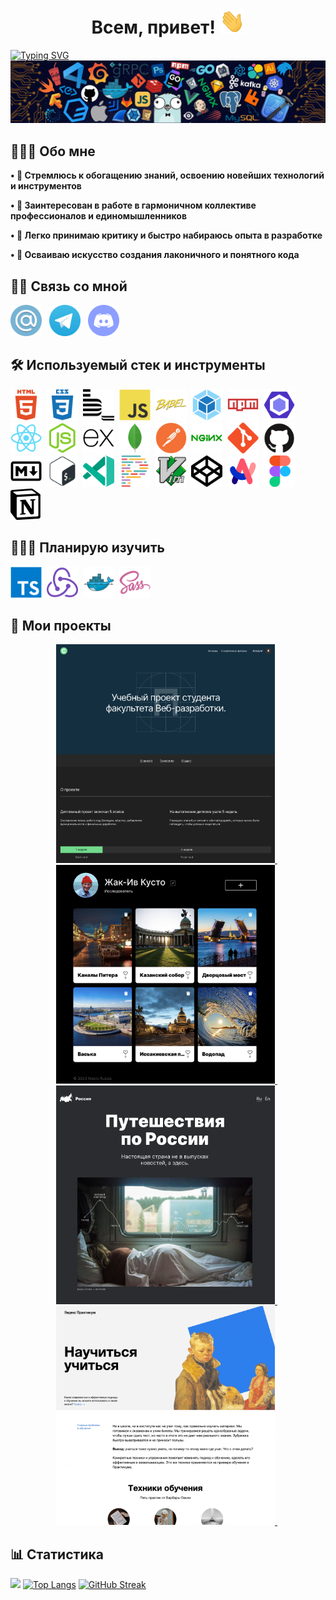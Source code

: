 <h1 align="center">Всем, привет!&nbsp<img src="./img/hi.gif" title="Hi" alt="Hi" width="40" height="40"/></h1>

[![Typing SVG](https://readme-typing-svg.demolab.com?font=Nunito&weight=700&size=25&duration=2500&pause=300&color=FF8202&width=530&lines=%D0%9C%D0%B5%D0%BD%D1%8F+%D0%B7%D0%BE%D0%B2%D1%83%D1%82+%D0%90%D0%B7%D0%B0%D1%82+%E2%98%BA%EF%B8%8F;%D0%AF+%D0%BD%D0%B0%D1%87%D0%B8%D0%BD%D0%B0%D1%8E%D1%89%D0%B8%D0%B9+%D1%84%D1%80%D0%BE%D0%BD%D1%82%D0%B5%D0%BD%D0%B4-%D1%80%D0%B0%D0%B7%D1%80%D0%B0%D0%B1%D0%BE%D1%82%D1%87%D0%B8%D0%BA+%F0%9F%92%BB;%D0%9F%D1%80%D0%BE%D1%88%D0%B5%D0%BB+%D0%BE%D0%B1%D1%83%D1%87%D0%B5%D0%BD%D0%B8%D0%B5+%D0%B2+%D0%AF.%D0%9F%D1%80%D0%B0%D0%BA%D1%82%D0%B8%D0%BA%D1%83%D0%BC%D0%B5+%F0%9F%8F%86;%D0%9B%D1%8E%D0%B1%D0%BB%D1%8E+%D0%B4%D0%B5%D0%BB%D0%B0%D1%82%D1%8C+%D0%BA%D1%80%D0%B0%D1%81%D0%B8%D0%B2%D1%8B%D0%B5+%D1%81%D0%B0%D0%B9%D1%82%D1%8B+%F0%9F%8C%90;%D0%9F%D0%BE%D0%BC%D0%BD%D0%B8%D1%82%D0%B5+%D0%BA%D0%B0%D0%BA+%D0%BC%D0%B5%D0%BD%D1%8F+%D0%B7%D0%BE%D0%B2%D1%83%D1%82%3F)](https://git.io/typing-svg)
![Logo](./img/header-logo.webp)

## 👨🏻‍💻 Обо мне

**• 🌌 Стремлюсь к обогащению знаний, освоению новейших технологий и инструментов**

**• 🤝 Заинтересован в работе в гармоничном коллективе профессионалов и единомышленников**

**• 🧠 Легко принимаю критику и быстро набираюсь опыта в разработке**

**• 🧩 Осваиваю искусство создания лаконичного и понятного кода**
</br>

## 🤳🏼 Связь со мной

<div align="left">
  <a href="mailto:azatprojazz@yandex.ru"><img src="./img/mail-original.svg" title="Email" alt="Email" width="50" height="50"></a>&nbsp&nbsp
  <a href="https://t.me/azatprojazz"><img src="./img/telegram-original.svg" title="Telegram" alt="Telegram" width="50" height="50"></a>&nbsp&nbsp
  <a href="https://discordapp.com/users/1012362079002431609"><img src="./img/discord-original.svg" title="Discord" alt="Discord" width="50" height="50"></a>
</div>

## 🛠️ Используемый стек и инструменты

<div>
  <img src="./img/html5-plain-wordmark.svg" title="HTML 5" alt="HTML 5" width="50" height="50"/>&nbsp
  <img src="./img/css3-plain-wordmark.svg" title="CSS 3" alt="CSS 3" width="50" height="50"/>&nbsp
  <img src="./img/bem-original.svg" title="БЭМ" alt="БЭМ" width="50" height="50"/>&nbsp
  <img src="./img/javascript-original.svg" title="JavaScript" alt="JavaScript" width="50" height="50"/>&nbsp
  <img src="./img/babel-original.svg" title="Babel" alt="Babel" width="50" height="50"/>&nbsp
  <img src="./img/webpack-original.svg" title="Webpack" alt="Webpack" width="50" height="50"/>&nbsp
  <img src="./img/npm-original-wordmark.svg" title="Npm" alt="Npm" width="50" height="50"/>&nbsp
  <img src="./img/eslint-original.svg" title="Eslint" alt="Eslint" width="50" height="50"/>&nbsp
  <img src="./img/react-original.svg" title="React.js" alt="React.js" width="50" height="50"/>&nbsp
  <img src="./img/nodejs-original.svg" title="Node.js" alt="Node.js" width="50" height="50"/>&nbsp
  <img src="./img/express-original.svg" title="Express" alt="Express" width="50" height="50"/>&nbsp
  <img src="./img/mongodb-original.svg" title="MongoDB" alt="MongoDB" width="50" height="50"/>&nbsp
  <img src="./img/postman-original.svg" title="Postman" alt="Postman" width="50" height="50"/>&nbsp
  <img src="./img/nginx-original.svg" title="Nginx" alt="Nginx" width="50" height="50"/>&nbsp
  <img src="./img/git-original.svg" title="Git" alt="Git" width="50" height="50"/>&nbsp
  <img src="./img/github-original.svg" title="Github" alt="Github" width="50" height="50"/>&nbsp
  <img src="./img/markdown-original.svg" title="Markdown" alt="Markdown" width="50" height="50"/>&nbsp
  <img src="./img/bash-original.svg" title="Bash" alt="Bash" width="50" height="50"/>&nbsp
  <img src="./img/code-insiders-original.svg" title="Code-Insiders" alt="Code-Insiders" width="50" height="50"/>&nbsp
  <img src="./img/prettier-original.svg" title="Prettier" alt="Prettier" width="50" height="50"/>&nbsp
  <img src="./img/vim-original.svg" title="Vim" alt="Vim" width="50" height="50"/>&nbsp
  <img src="./img/codepen-plain.svg" title="Codepen" alt="Codepen" width="50" height="50"/>&nbsp
  <img src="./img/arc-browser-original.svg" title="Arc Browser" alt="Arc Browser" width="50" height="50"/>&nbsp
  <img src="./img/figma-original.svg" title="Figma" alt="Figma" width="50" height="50"/>&nbsp
  <img src="./img/notion-original.svg" title="Notion" alt="Notion" width="50" height="50"/>&nbsp
</div>

## 👨🏻‍🎓 Планирую изучить
<div>
  <img src="./img/typescript-original.svg" title="Typescript" alt="Typescript" width="50" height="50"/>&nbsp
  <img src="./img/redux-original.svg" title="Redux" alt="Redux" width="50" height="50"/>&nbsp
  <img src="./img/docker-original.svg" title="Docker" alt="Docker" width="50" height="50"/>&nbsp
  <img src="./img/sass-original.svg" title="Sass" alt="Sass" width="50" height="50"/>&nbsp
</div>

## 💼 Мои проекты

<div>
  <div align="center">
    <a href="https://azatprojazz-movies.nomoredomains.rocks/" target="_blank">
      <img src="./img-project/movies-explorer.png" title="Movie Explorer" alt="Movie Explorer" width="350" height="350">
    </a>&nbsp;
    <a href="https://mesto.azatprojazz.nomoredomains.monster/signin" target="_blank">
      <img src="./img-project/mesto-react.png" title="Mesto" alt="Mesto" width="350" height="350">
    </a>&nbsp;
  </div>
  <div align="center">
    <a href="https://azatprojazz.github.io/russian-travel/" target="_blank">
      <img src="./img-project/russian-travel.png" title="Russian Travel" alt="Russian Travel" width="350" height="350">
    </a>&nbsp;
    <a href="https://azatprojazz.github.io/how-to-learn/" target="_blank">
      <img src="./img-project/how-to-learn.gif" title="How to learn" alt="How to learn" width="350" height="350">
    </a>&nbsp;
  </div>
</div>

## 📊 Статистика

![](http://github-profile-summary-cards.vercel.app/api/cards/profile-details?username=Azatprojazz&show_icons=true&theme=dracula)
[![Top Langs](https://github-readme-stats.vercel.app/api/top-langs/?username=azatprojazz&show_icons=true&theme=dracula&hide_border=true&card_width=700)](https://github.com/anuraghazra/github-readme-stats)
[![GitHub Streak](https://streak-stats.demolab.com?user=azatprojazz&show_icons=true&theme=dracula&hide_border=true&date_format=j%20M%5B%20Y%5D&card_width=700)](https://git.io/streak-stats)
